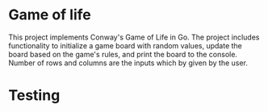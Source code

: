 # Game of life 
This project implements Conway's Game of Life in Go. The project includes functionality to initialize a game board with random values, update the board based on the game's rules, and print the board to the console.
Number of rows and columns are the inputs which by given by the user. 

# Testing
